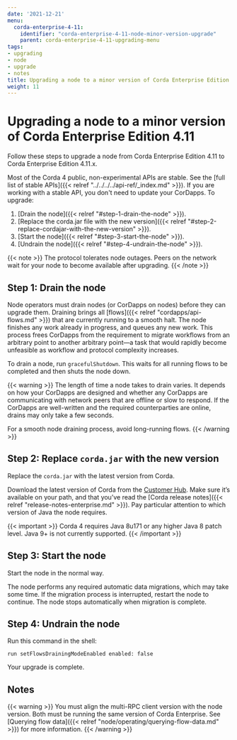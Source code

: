 ```yaml
---
date: '2021-12-21'
menu:
  corda-enterprise-4-11:
    identifier: "corda-enterprise-4-11-node-minor-version-upgrade"
    parent: corda-enterprise-4-11-upgrading-menu
tags:
- upgrading
- node
- upgrade
- notes
title: Upgrading a node to a minor version of Corda Enterprise Edition 4.11
weight: 11
---
```


# Upgrading a node to a minor version of Corda Enterprise Edition 4.11

Follow these steps to upgrade a node from Corda Enterprise Edition 4.11 to Corda Enterprise Edition 4.11.x.

Most of the Corda 4 public, non-experimental APIs are stable. See the [full list of stable APIs]({{< relref "../../../../api-ref/_index.md" >}}). If you are working with a stable API, you don't need to update your CorDapps. To upgrade:

1. [Drain the node]({{< relref "#step-1-drain-the-node" >}}).
2. [Replace the corda.jar file with the new version]({{< relref "#step-2-replace-cordajar-with-the-new-version" >}}).
3. [Start the node]({{< relref "#step-3-start-the-node" >}}).
4. [Undrain the node]({{< relref "#step-4-undrain-the-node" >}}).

{{< note >}}
The protocol tolerates node outages. Peers on the network wait for your node to become available after upgrading.
{{< /note >}}

## Step 1: Drain the node

Node operators must drain nodes (or CorDapps on nodes) before they can upgrade them. Draining brings all [flows]({{< relref "cordapps/api-flows.md" >}}) that are currently running to a smooth halt. The node finishes any work already in progress, and queues any new work. This process frees CorDapps from the requirement to migrate workflows from an arbitrary point to another arbitrary point—a task that would rapidly become unfeasible as workflow and protocol complexity increases.

To drain a node, run `gracefulShutdown`. This waits for all running flows to be completed and then shuts the node down.

{{< warning >}}
The length of time a node takes to drain varies. It depends on how your CorDapps are designed and whether any CorDapps are
communicating with network peers that are offline or slow to respond. If
the CorDapps are well-written and the required counterparties are online, drains may only take a few seconds.

For a smooth node draining process, avoid long-running flows.
{{< /warning >}}

## Step 2: Replace `corda.jar` with the new version

Replace the `corda.jar` with the latest version from Corda.

Download the latest version of Corda from the [Customer Hub](https://customerhub.r3.com).
Make sure it’s available on your path, and that you’ve read the [Corda release notes]({{< relref "release-notes-enterprise.md" >}}). Pay particular attention to which version of Java the node requires.

{{< important >}}
Corda 4 requires Java 8u171 or any higher Java 8 patch level. Java 9+ is not currently supported.
{{< /important >}}

## Step 3: Start the node

Start the node in the normal way.

The node performs any required automatic data migrations, which may take some
time. If the migration process is interrupted, restart the node to continue. The node stops automatically when migration is complete.

## Step 4: Undrain the node

Run this command in the shell:

`run setFlowsDrainingModeEnabled enabled: false`

Your upgrade is complete.

## Notes

{{< warning >}}
You must align the multi-RPC client version with the node version. Both must be running the same version of Corda Enterprise. See [Querying flow data]({{< relref "node/operating/querying-flow-data.md" >}}) for more information.
{{< /warning >}}

